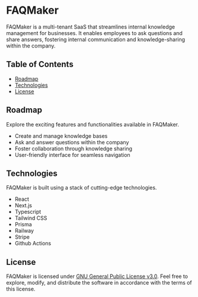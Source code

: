 # FAQMaker

FAQMaker is a multi-tenant SaaS that streamlines internal knowledge management for businesses. It enables employees to ask questions and share answers, fostering internal communication and knowledge-sharing within the company.

## Table of Contents

- [Roadmap](#roadmap)
- [Technologies](#technologies)
- [License](#license)

## Roadmap

Explore the exciting features and functionalities available in FAQMaker.

- Create and manage knowledge bases
- Ask and answer questions within the company
- Foster collaboration through knowledge sharing
- User-friendly interface for seamless navigation

## Technologies

FAQMaker is built using a stack of cutting-edge technologies.

- React
- Next.js
- Typescript
- Tailwind CSS
- Prisma
- Railway
- Stripe
- Github Actions

## License

FAQMaker is licensed under [GNU General Public License v3.0](LICENSE). Feel free to explore, modify, and distribute the software in accordance with the terms of this license.

